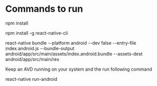 # Commands to run

npm install

npm install -g react-native-cli

react-native bundle --platform android --dev false --entry-file index.android.js --bundle-output android/app/src/main/assets/index.android.bundle --assets-dest android/app/src/main/res

Keep an AVD running on your system and the run following command

react-native run-android